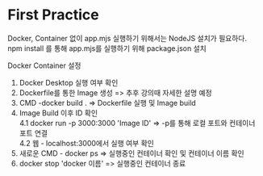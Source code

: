 # First Practice 

Docker, Container 없이 app.mjs 실행하기 위해서는 NodeJS 설치가 필요하다. <br/>
npm install 를 통해 app.mjs를 실행하기 위해 package.json 설치 

Docker Container 설정 <br/>
1. Docker Desktop 실행 여부 확인
2. Dockerfile를 통한 Image 생성 => 추후 강의때 자세한 설명 예정
3. CMD -docker build . => Dockerfile 실행 및 Image build
4. Image Build 이후 ID 확인 <br/>
   4.1 docker run -p 3000:3000 'Image ID' => -p를 통해 로컬 포트와 컨테이너 포트 연결 <br/>
   4.2 웹 - localhost:3000에서 실행 여부 확인 
5. 새로운 CMD - docker ps => 실행중인 컨테이너 확인 및 컨테이너 이름 확인
6. docker stop 'docker 이름' => 실행중인 컨테이너 종료
